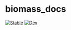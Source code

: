 # biomass_docs
[![Stable](https://img.shields.io/badge/docs-stable-blue.svg)](https://okadalabipr.github.io/biomass_docs.jl/stable)
[![Dev](https://img.shields.io/badge/docs-dev-blue.svg)](https://okadalabipr.github.io/biomass_docs.jl/dev)
